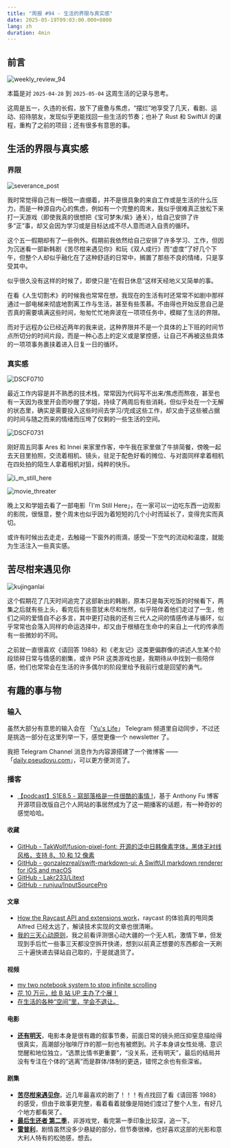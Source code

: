 ```yaml
---
title: "周报 #94 - 生活的界限与真实感"
date: 2025-05-19T09:03:00.000+0800
lang: zh
duration: 4min
---
```


## 前言

![weekly_review_94](https://image.pseudoyu.com/images/weekly_review_94.png)

本篇是对 `2025-04-28` 到 `2025-05-04` 这周生活的记录与思考。

这周是五一，久违的长假，放下了疲惫与焦虑，“摆烂”地享受了几天，看剧、运动、招待朋友，发现似乎更能找回一些生活的节奏；也补了 Rust 和 SwiftUI 的课程，重构了之前的项目；还有很多有意思的事。

## 生活的界限与真实感

### 界限

![severance_post](https://image.pseudoyu.com/images/severance_post.jpg)

我时常觉得自己有一根弦一直绷着，并不是很具象的来自工作或是生活的什么压力，而是一种源自内心的焦虑，例如有一个完整的周末，我似乎很难真正放松下来打一天游戏（即使我真的很想把《宝可梦朱/紫》通关），给自己安排了许多“正”事，却又会因为学习或是目标达成不尽人意而进入自责的循环。

这个五一假期却有了一些例外。假期前我依然给自己安排了许多学习、工作，但因为沉迷看一部新韩剧《苦尽柑来遇见你》和玩《双人成行》而“虚度”了好几个下午，但整个人却似乎融化在了这种舒适的日常中，搁置了那些不良的情绪，只是享受其中。

似乎很久没有这样的时候了，即使只是“在假日休息”这样天经地义又简单的事。

在看《人生切割术》的时候我也常常在想，我现在的生活有时还常常不如剧中那样通过一部电梯来彻底地割离工作与生活，甚至有些羡慕。不由得也开始反思自己是否真的需要填满这些时间，匆匆忙忙地奔波在一项项任务中，模糊了生活的界限。

而对于远程办公已经近两年的我来说，这种界限并不是一个具体的上下班的时间节点所切分的时间片段，而是一种心态上的定义或是掌控感，让自己不再被这些具体的一项项事务裹挟着进入日复一日的循环。

### 真实感

![DSCF0710](https://image.pseudoyu.com/images/DSCF0710.jpg)

最近工作内容是并不熟悉的技术栈，常常因为代码写不出来/焦虑而熬夜，甚至也有一天因为夜里开会而吵醒了学姐，持续了两周后有些消耗，但似乎处在一个无解的状态里，确实是需要投入这些时间去学习/完成这些工作，却又由于这些被占据的时间与随之而来的情绪而压垮了仅剩的一些生活的空间。

![DSCF0731](https://image.pseudoyu.com/images/DSCF0731.jpg)

刚好周五同事 Ares 和 Innei 来家里作客，中午我在家里做了牛排简餐，傍晚一起去天目里拍照，交流着相机、镜头，驻足于配色好看的摊位、与对面同样拿着相机在四处拍的陌生人拿着相机对狙，纯粹的快乐。

![i_m_still_here](https://image.pseudoyu.com/images/i_m_still_here.jpg)

![movie_threater](https://image.pseudoyu.com/images/movie_threater.jpg)

晚上又和学姐去看了一部电影「I'm Still Here」，在一家可以一边吃东西一边观影的影院，很惬意，整个周末也似乎因为着短短的几个小时而延长了，变得充实而真切。

或许有时候出去走走，去触碰一下窗外的雨滴，感受一下空气的流动和温度，就能为生活注入一些真实感。

## 苦尽柑来遇见你

![kujinganlai](https://image.pseudoyu.com/images/kujinganlai.jpg)

这个假期花了几天时间追完了这部新出的韩剧，原本只是每天吃饭的时候看下，两集之后就有些上头，看完后有些意犹未尽和怅然，似乎陪伴着他们走过了一生，他们之间的爱情自不必多言，其中更打动我的还有三代人之间的情感传递与循环，似乎常常也会落入同样的命运选择中，却又由于根植在生命中的来自上一代的传承而有一些微妙的不同。

之前就一直很喜欢《请回答 1988》和《老友记》这类更偏群像的讲述人生某个阶段琐碎日常与情感的剧集，或许 P5R 这类游戏也是，我期待从中找到一些陪伴感，他们也常常会在生活的许多偶尔的阶段里给予我前行或是回望的勇气。

## 有趣的事与物

### 输入

虽然大部分有意思的输入会在 「[Yu's Life](https://t.me/pseudoyulife)」 Telegram 频道里自动同步，不过还是挑选一部分在这里列举一下，感觉更像一个 newsletter 了。

我把 Telegram Channel 消息作为内容源搭建了一个微博客 —— 「[daily.pseudoyu.com](https://daily.pseudoyu.com/)」，可以更方便浏览了。

### 播客

- [【podcast】S1E8.5 - 寫部落格是一件很酷的事情 !](https://www.youtube.com/watch?v=GyabC5ZGRFs)，基于 Anthony Fu 博客开源项目改版自己个人网站的事居然成为了这一期播客的话题，有一种奇妙的感觉哈哈。

#### 收藏

- [GitHub - TakWolf/fusion-pixel-font: 开源的泛中日韩像素字体，黑体无衬线风格，支持 8、10 和 12 像素](https://github.com/TakWolf/fusion-pixel-font)
- [GitHub - gonzalezreal/swift-markdown-ui: A SwiftUI markdown renderer for iOS and macOS](https://github.com/gonzalezreal/swift-markdown-ui)
- [GitHub - Lakr233/Litext](https://github.com/Lakr233/Litext)
- [GitHub - runjuu/InputSourcePro](https://github.com/runjuu/InputSourcePro)

#### 文章

- [How the Raycast API and extensions work](https://www.raycast.com/blog/how-raycast-api-extensions-work)，raycast 的体验真的甩同类 Alfred 已经太远了，解读技术实现的文章也很清晰。
- [我的三天心动原则](https://blog.solazy.me/20250501/)，我之前看评测很心动大疆的一个无人机，激情下单，但发现到手后忙一些事三天都没空拆开快递，想到以前真正想要的东西都会一天刷三十遍快递去驿站自己取的，于是就退货了。

#### 视频

- [my two notebook system to stop infinite scrolling](https://www.youtube.com/watch?v=GAYkneB2ZXo)
- [花 10 万元，给 B 站 UP 主办了个展！](https://www.bilibili.com/video/BV12BGvz4EZk)
- [在生活的各种“空间”里，学会不退让。](https://www.bilibili.com/video/BV1X1G1zaEtu)

#### 电影

- [**还有明天**](https://movie.douban.com/subject/36445098/)，电影本身是很有趣的叙事节奏，前面日常的镜头把压抑窒息描绘得很真实，高潮部分咖啡厅炸的那一刻也有被燃到。片子本身讲女性处境、意识觉醒和地位独立，“选票比情书更重要”，“没关系，还有明天”，最后的结局并没有专注在个体的“逃离”而是群体/体制的更迭，错愕之余也有些深省。

#### 剧集

- [**苦尽柑来遇见你**](https://movie.douban.com/subject/36053256/)，近几年最喜欢的剧了！！！有点找回了看《请回答 1988》的感受，但由于故事更完整，看着看着就像是陪她们度过了整个人生，有好几个地方都看哭了。
- [**最后生还者 第二季**](https://movie.douban.com/subject/36221305/)，非游戏党，看完第一季印象比较深，追一下。
- [**雷普利**](https://movie.douban.com/subject/26415434/)，剧情虽然没多少悬疑的部分，但节奏很棒，也好喜欢这部的光影和意大利人特有的松弛感，想去。
